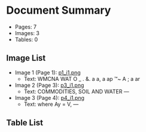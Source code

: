 # Document Summary

- Pages: 7
- Images: 3
- Tables: 0

## Image List

- Image 1 (Page 1): [p1_i1.png](pdf_images/p1_i1.png)
  - Text: WMCNA WAT
 O _  . &. a a, a ap ™~ A ; a ar
- Image 2 (Page 3): [p3_i1.png](pdf_images/p3_i1.png)
  - Text: COMMODITIES, SOIL AND WATER —
- Image 3 (Page 4): [p4_i1.png](pdf_images/p4_i1.png)
  - Text: where
Ay =
V, —

## Table List

